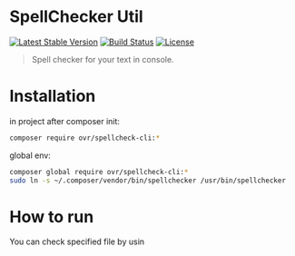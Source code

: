 SpellChecker Util
=================
[![Latest Stable Version](https://poser.pugx.org/ovr/spellcheck-cli/v/stable.svg)](https://packagist.org/packages/ovr/spellcheck-cli)
[![Build Status](https://travis-ci.org/ovr/spellcheck-cli.svg)](https://travis-ci.org/ovr/spellcheck-cli)
[![License](https://poser.pugx.org/ovr/spellcheck-cli/license.svg)](https://packagist.org/packages/ovr/spellcheck-cli)

> Spell checker for your text in console.

# Installation

in project after composer init:

```bash
composer require ovr/spellcheck-cli:*
```

global env:

```bash
composer global require ovr/spellcheck-cli:*
sudo ln -s ~/.composer/vendor/bin/spellchecker /usr/bin/spellchecker
```

# How to run

You can check specified file by usin